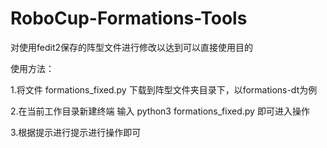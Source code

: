 # RoboCup-Formations-Tools
对使用fedit2保存的阵型文件进行修改以达到可以直接使用目的

使用方法：

1.将文件 formations_fixed.py 下载到阵型文件夹目录下，以formations-dt为例

2.在当前工作目录新建终端 输入 python3 formations_fixed.py 即可进入操作

3.根据提示进行提示进行操作即可

